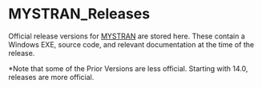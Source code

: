 # MYSTRAN_Releases

Official release versions for [MYSTRAN](https://github.com/MYSTRANsolver/MYSTRAN) are stored here. These contain a Windows EXE, source code, and relevant documentation at the time of the release.

*Note that some of the Prior Versions are less official. Starting with 14.0, releases are more official.